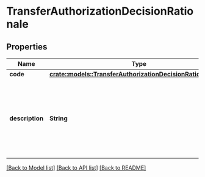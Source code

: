 # TransferAuthorizationDecisionRationale

## Properties

Name | Type | Description | Notes
------------ | ------------- | ------------- | -------------
**code** | [**crate::models::TransferAuthorizationDecisionRationaleCode**](TransferAuthorizationDecisionRationaleCode.md) |  | 
**description** | **String** | A human-readable description of the code associated with a transfer approval or transfer decline. | 

[[Back to Model list]](../README.md#documentation-for-models) [[Back to API list]](../README.md#documentation-for-api-endpoints) [[Back to README]](../README.md)


